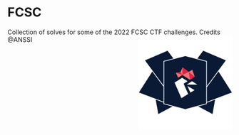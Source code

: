 # FCSC

Collection of solves for some of the 2022 FCSC CTF challenges.
Credits @ANSSI
<img align="right" width="210" height="210" src="FCSC.png">
